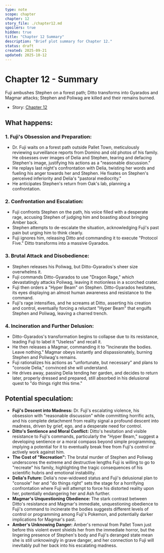 ```yaml
---
type: note
scope: chapter
chapter: 12
story_file: ./chapter12.md
spoilers: true
hidden: true
title: "Chapter 12 Summary"
description: "Brief plot summary for Chapter 12."
status: draft
created: 2025-09-21
updated: 2025-10-12
---
```


# Chapter 12 - Summary

Fuji ambushes Stephen on a forest path; Ditto transforms into Gyarados and Magmar attacks; Stephen and Poliwag are killed and their remains burned.

- Story: [Chapter 12](./chapter12.md)

## What happens:
### 1. Fuji's Obsession and Preparation:
*   Dr. Fuji waits on a forest path outside Pallet Town, meticulously reviewing surveillance reports from Domino and old photos of his family. He obsesses over images of Delia and Stephen, tearing and defacing Stephen's image, justifying his actions as a "reasonable discussion."
*   He replays last night's confrontation with Delia, twisting her words and fueling his anger towards her and Stephen. He fixates on Stephen's perceived inferiority and Delia's "pastoral mediocrity."
*   He anticipates Stephen's return from Oak's lab, planning a confrontation.

### 2. Confrontation and Escalation:
*   Fuji confronts Stephen on the path, his voice filled with a desperate rage, accusing Stephen of judging him and boasting about bringing Amber back.
*   Stephen attempts to de-escalate the situation, acknowledging Fuji's past pain but urging him to think clearly.
*   Fuji ignores him, releasing Ditto and commanding it to execute "Protocol Five." Ditto transforms into a massive Gyarados.

### 3. Brutal Attack and Disobedience:
*   Stephen releases his Poliwag, but Ditto-Gyarados's sheer size overwhelms it.
*   Fuji commands Ditto-Gyarados to use "Dragon Rage," which devastatingly attacks Poliwag, leaving it motionless in a scorched crater.
*   Fuji then orders a "Hyper Beam" on Stephen. Ditto-Gyarados hesitates, its eyes displaying an almost human awareness and resistance to the command.
*   Fuji's rage intensifies, and he screams at Ditto, asserting his creation and control, eventually forcing a reluctant "Hyper Beam" that engulfs Stephen and Poliwag, leaving a charred trench.

### 4. Incineration and Further Delusion:
*   Ditto-Gyarados's transformation begins to collapse due to its resistance, leading Fuji to label it "Useless" and recall it.
*   He then releases a Magmar, commanding it to "Incinerate the bodies. Leave nothing." Magmar obeys instantly and dispassionately, burning Stephen and Poliwag's remains.
*   Fuji rationalizes his actions as "unfortunate, but necessary" and plans to "console Delia," convinced she will understand.
*   He drives away, passing Delia tending her garden, and decides to return later, properly dressed and prepared, still absorbed in his delusional quest to "do things right this time."

## Potential speculation:
*   **Fuji's Descent into Madness:** Dr. Fuji's escalating violence, his obsession with "reasonable discussion" while committing horrific acts, and his complete detachment from reality signal a profound descent into madness, driven by grief, ego, and a desperate need for control.
*   **Ditto's Sentience and Moral Conflict:** Ditto's hesitation and visible resistance to Fuji's commands, particularly the "Hyper Beam," suggest a developing sentience or a moral compass beyond simple programming, implying a potential for it to eventually break free from Fuji's control or actively work against him.
*   **The Cost of "Recreation":** The brutal murder of Stephen and Poliwag underscores the extreme and destructive lengths Fuji is willing to go to "recreate" his family, highlighting the tragic consequences of his scientific hubris and emotional instability.
*   **Delia's Future:** Delia's now-widowed status and Fuji's delusional plan to "console" her and "do things right" sets the stage for a horrifying confrontation where Fuji will attempt to force his distorted reality upon her, potentially endangering her and Ash further.
*   **Magmar's Unquestioning Obedience:** The stark contrast between Ditto's resistance and Magmar's immediate, unquestioning obedience to Fuji's command to incinerate the bodies suggests different levels of control or programming among Fuji's Pokemon, and potentially darker implications for Magmar's past.
*   **Amber's Unknowing Danger:** Amber's removal from Pallet Town just before this violent event shields her from the immediate horror, but the lingering presence of Stephen's body and Fuji's deranged state mean she is still unknowingly in grave danger, and her connection to Fuji will inevitably pull her back into his escalating madness.


